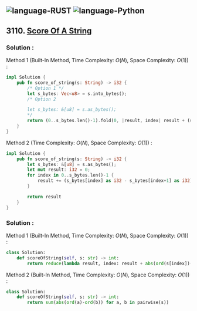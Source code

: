 ![language-RUST](https://img.shields.io/badge/RUST-8d4004?style=for-the-badge&logo=RUST)
![language-Python](https://img.shields.io/badge/Python-ffd43b?style=for-the-badge&logo=PYTHON)
---

## 3110. [Score Of A String](https://leetcode.com/problems/score-of-a-string)

### Solution :

Method 1 (Built-In Method, Time Complexity: $O(N)$, Space Complexity: $O(1)$) :
```rust
impl Solution {
    pub fn score_of_string(s: String) -> i32 {
        /* Option 1 */
        let s_bytes: Vec<u8> = s.into_bytes();
        /* Option 2

        let s_bytes: &[u8] = s.as_bytes();
        */
        return (0..s_bytes.len()-1).fold(0, |result, index| result + (s_bytes[index] as i32 - s_bytes[index+1] as i32).abs())
    }
}
```

Method 2 (Time Complexity: $O(N)$, Space Complexity: $O(1)$) :
```rust
impl Solution {
    pub fn score_of_string(s: String) -> i32 {
        let s_bytes: &[u8] = s.as_bytes();
        let mut result: i32 = 0;
        for index in 0..s_bytes.len()-1 {
            result += (s_bytes[index] as i32 - s_bytes[index+1] as i32).abs();
        }

        return result
    }
}
```

### Solution :

Method 1 (Built-In Method, Time Complexity: $O(N)$, Space Complexity: $O(1)$) :
```python
class Solution:
    def scoreOfString(self, s: str) -> int:
        return reduce(lambda result, index: result + abs(ord(s[index])-ord(s[index+1])), range(len(s)-1), 0)
```

Method 2 (Built-In Method, Time Complexity: $O(N)$, Space Complexity: $O(1)$) :
```python
class Solution:
    def scoreOfString(self, s: str) -> int:
        return sum(abs(ord(a)-ord(b)) for a, b in pairwise(s))
```
